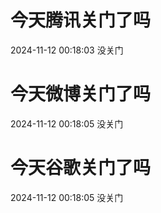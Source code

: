 # 今天腾讯关门了吗

2024-11-12 00:18:03 没关门

# 今天微博关门了吗

2024-11-12 00:18:05 没关门

# 今天谷歌关门了吗

2024-11-12 00:18:05 没关门

